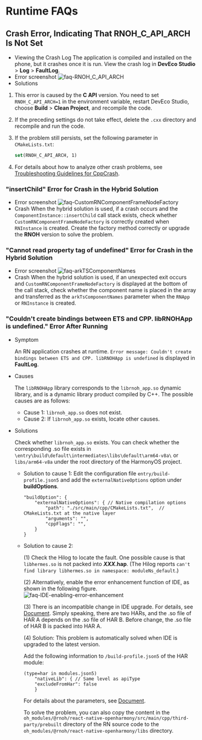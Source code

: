# Runtime FAQs

## Crash Error, Indicating That RNOH_C_API_ARCH Is Not Set
- Viewing the Crash Log 
The application is compiled and installed on the phone, but it crashes once it is run. View the crash log in **DevEco Studio** > **Log** > **FaultLog**.
- Error screenshot 
![faq-RNOH_C_API_ARCH](./figures/faq-RNOH_C_API_ARCH.png)
- Solutions
1. This error is caused by the **C API** version. You need to set `RNOH_C_API_ARCH=1` in the environment variable, restart DevEco Studio, choose **Build** > **Clean Project**, and recompile the code.
2. If the preceding settings do not take effect, delete the `.cxx` directory and recompile and run the code.
3. If the problem still persists, set the following parameter in `CMakeLists.txt`:

    ```CMAKE
    set(RNOH_C_API_ARCH, 1)
    ```
4. For details about how to analyze other crash problems, see [Troubleshooting Guidelines for CppCrash](https://developer.huawei.com/consumer/en/doc/best-practices-V5/bpta-cppcrash-guidance-V5).

### "insertChild" Error for Crash in the Hybrid Solution
- Error screenshot 
![faq-CustomRNComponentFrameNodeFactory](./figures/faq-CustomRNComponentFrameNodeFactory.png)
- Crash 
When the hybrid solution is used, if a crash occurs and the `ComponentInstance::insertChild` call stack exists, check whether `CustomRNComponentFrameNodeFactory` is correctly created when `RNInstance` is created. Create the factory method correctly or upgrade the **RNOH** version to solve the problem.

### "Cannot read property tag of undefined" Error for Crash in the Hybrid Solution
- Error screenshot 
    ![faq-arkTSComponentNames](./figures/faq-arkTSComponentNames.png)
- Crash
When the hybrid solution is used, if an unexpected exit occurs and `CustomRNComponentFrameNodeFactory` is displayed at the bottom of the call stack, check whether the component name is placed in the array and transferred as the `arkTsComponentNames` parameter when the `RNApp` or `RNInstance` is created.

### "Couldn't create bindings between ETS and CPP. libRNOHApp is undefined." Error After Running  
 
- Symptom
    
    An RN application crashes at runtime. `Error message: Couldn't create bindings between ETS and CPP. libRNOHApp is undefined` is displayed in **FaultLog**.
 
- Causes
 
    The `libRNOHApp` library corresponds to the `librnoh_app.so` dynamic library, and is a dynamic library product compiled by C++. The possible causes are as follows:
        
    - Cause 1: `librnoh_app.so` does not exist.
    - Cause 2: If `librnoh_app.so` exists, locate other causes.
 
- Solutions
 
    Check whether `librnoh_app.so` exists. You can check whether the corresponding .so file exists in `\entry\build\default\intermediates\libs\default\arm64-v8a\` or `libs/arm64-v8a` under the root directory of the HarmonyOS project.
 
    - Solution to cause 1: Edit the configuration file `entry/build-profile.json5` and add the `externalNativeOptions` option under **buildOptions**.
 
        ```json5
        "buildOption": {
            "externalNativeOptions": { // Native compilation options
                "path": "./src/main/cpp/CMakeLists.txt",  // CMakeLists.txt at the native layer
                "arguments": "",
                "cppFlags": "",            
            }                
        }
        ```
    - Solution to cause 2:
        
        (1) Check the Hilog to locate the fault. One possible cause is that `libhermes.so` is not packed into ***XXX*.hap**. (The Hilog reports `can't find library libhermes.so in namespace: moduleNs_default`.)
        
        (2) Alternatively, enable the error enhancement function of IDE, as shown in the following figure.
            ![faq-IDE-enabling-error-enhancement](./figures/faq-IDE-enable-error-enhancement.png)
 
        (3) There is an incompatible change in IDE upgrade. For details, see [Document](https://developer.huawei.com/consumer/en/doc/harmonyos-releases-V5/ide-changelogs-db5-V5). Simply speaking, there are two HARs, and the .so file of HAR A depends on the .so file of HAR B. Before change, the .so file of HAR B is packed into HAR A.
 
        (4) Solution: This problem is automatically solved when IDE is upgraded to the latest version.
 
        Add the following information to `/build-profile.json5` of the HAR module:
        ```json5
        (type=har in modules.json5)
            "nativeLib": { // Same level as apiType
            "excludeFromHar": false
            }    
        ```
        For details about the parameters, see [Document](https://developer.huawei.com/consumer/en/doc/harmonyos-guides-V5/ide-hvigor-build-profile-V5).
 
        To solve the problem, you can also copy the content in the `oh_modules/@rnoh/react-native-openharmony/src/main/cpp/third-party/prebuilt` directory of the RN source code to the `oh_modules/@rnoh/react-native-openharmony/libs` directory.
